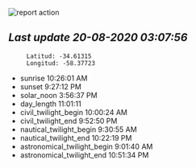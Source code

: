 ![report action](https://github.com/matiasz8/actions-for-reports/workflows/report%20action/badge.svg?branch=develop) 


## *****Last update 20-08-2020 03:07:56*****



		 Latitud: -34.61315
		 Longitud: -58.37723

 - sunrise 	 10:26:01 AM
 - sunset 	 9:27:12 PM
 - solar_noon 	 3:56:37 PM
 - day_length 	 11:01:11
 - civil_twilight_begin 	 10:00:24 AM
 - civil_twilight_end 	 9:52:50 PM
 - nautical_twilight_begin 	 9:30:55 AM
 - nautical_twilight_end 	 10:22:19 PM
 - astronomical_twilight_begin 	 9:01:40 AM
 - astronomical_twilight_end 	 10:51:34 PM
